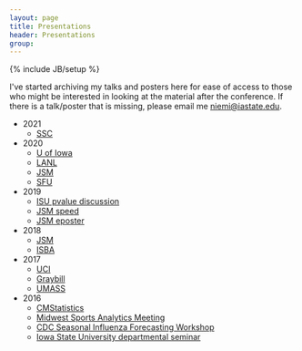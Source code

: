 ```yaml
---
layout: page
title: Presentations
header: Presentations
group: 
---
```

{% include JB/setup %}

I've started archiving my talks and posters here for ease of access to those 
who might be interested in looking at the material after the conference. 
If there is a talk/poster that is missing, please email me <niemi@iastate.edu>.

- 2021
  - [SSC](https://github.com/jarad/SSC2021/raw/main/SSC2021.pdf)
- 2020
  - [U of Iowa](presentations/JaradNiemi_UIowa2020.pdf)
  - [LANL](https://github.com/jarad/LANL2020/raw/master/LANL2020.pdf)
  - [JSM](https://github.com/jarad/JSM2020/raw/master/JaradNiemi_JSM2020.pdf)
  - [SFU](https://github.com/jarad/SFU2020/raw/master/JaradNiemi_SFU2020.pdf)
- 2019
  - [ISU pvalue discussion](https://github.com/jarad/pvalue2019/raw/master/pvalue2019.pdf)
  - [JSM speed](https://github.com/jarad/JSM2019/raw/master/JSM2019-speed.pdf)
  - [JSM eposter](https://github.com/jarad/JSM2019/raw/master/JSM2019-eposter.pdf)
- 2018
  - [JSM](https://github.com/jarad/JSM2018/raw/master/JSM2018.pdf)
  - [ISBA](https://github.com/jarad/ISBA2018/raw/master/JaradNiemi_ISBA2018.pdf)
- 2017
  - [UCI](https://github.com/jarad/UCI2017/raw/master/JaradNiemi_UCI2017.pdf)
  - [Graybill](https://github.com/jarad/Graybill2017/raw/master/JaradNiemi_Graybill2017.pdf)
  - [UMASS](https://github.com/jarad/UMASS2017/raw/master/JaradNiemi_UMASS2017.pdf)
- 2016
  - [CMStatistics](https://github.com/jarad/CMSTAT2016/raw/master/JaradNiemi_CMSTAT2016.pdf)
  - [Midwest Sports Analytics Meeting](https://github.com/jarad/MwSAM2016/raw/master/JaradNiemi_MwSAM2016.pdf)
  - [CDC Seasonal Influenza Forecasting Workshop](https://github.com/jarad/CDC2016/raw/master/CDC2016.pdf)
  - [Iowa State University departmental seminar](https://github.com/jarad/ISU2016/raw/master/JaradNiemi_ISU2016.pdf)
